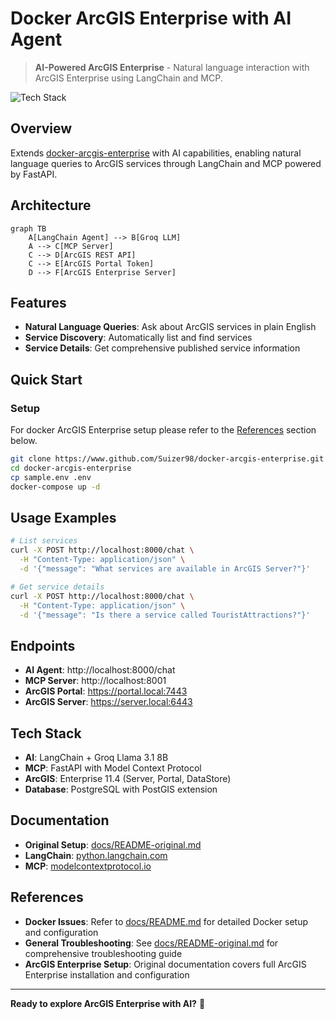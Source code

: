 # Docker ArcGIS Enterprise with AI Agent

> **AI-Powered ArcGIS Enterprise** - Natural language interaction with ArcGIS Enterprise using LangChain and MCP.

![Tech Stack](https://skillicons.dev/icons?i=docker,python,fastapi,postgresql,ubuntu)

## Overview

Extends [docker-arcgis-enterprise](https://github.com/Wildsong/docker-arcgis-enterprise) with AI capabilities, enabling natural language queries to ArcGIS services through LangChain and MCP powered by FastAPI.

## Architecture

```mermaid
graph TB
    A[LangChain Agent] --> B[Groq LLM]
    A --> C[MCP Server]
    C --> D[ArcGIS REST API]
    C --> E[ArcGIS Portal Token]
    D --> F[ArcGIS Enterprise Server]
```

## Features

- **Natural Language Queries**: Ask about ArcGIS services in plain English
- **Service Discovery**: Automatically list and find services
- **Service Details**: Get comprehensive published service information

## Quick Start

### Setup
For docker ArcGIS Enterprise setup please refer to the [References](#references) section below.

```bash
git clone https://www.github.com/Suizer98/docker-arcgis-enterprise.git
cd docker-arcgis-enterprise
cp sample.env .env
docker-compose up -d
```

## Usage Examples

```bash
# List services
curl -X POST http://localhost:8000/chat \
  -H "Content-Type: application/json" \
  -d '{"message": "What services are available in ArcGIS Server?"}'

# Get service details
curl -X POST http://localhost:8000/chat \
  -H "Content-Type: application/json" \
  -d '{"message": "Is there a service called TouristAttractions?"}'
```

## Endpoints

- **AI Agent**: http://localhost:8000/chat
- **MCP Server**: http://localhost:8001
- **ArcGIS Portal**: https://portal.local:7443
- **ArcGIS Server**: https://server.local:6443

## Tech Stack

- **AI**: LangChain + Groq Llama 3.1 8B
- **MCP**: FastAPI with Model Context Protocol
- **ArcGIS**: Enterprise 11.4 (Server, Portal, DataStore)
- **Database**: PostgreSQL with PostGIS extension

## Documentation

- **Original Setup**: [docs/README-original.md](docs/README-original.md)
- **LangChain**: [python.langchain.com](https://python.langchain.com/)
- **MCP**: [modelcontextprotocol.io](https://modelcontextprotocol.io/)

## References

- **Docker Issues**: Refer to [docs/README.md](docs/README.md) for detailed Docker setup and configuration
- **General Troubleshooting**: See [docs/README-original.md](docs/README-original.md) for comprehensive troubleshooting guide
- **ArcGIS Enterprise Setup**: Original documentation covers full ArcGIS Enterprise installation and configuration

---

**Ready to explore ArcGIS Enterprise with AI?** 🚀
